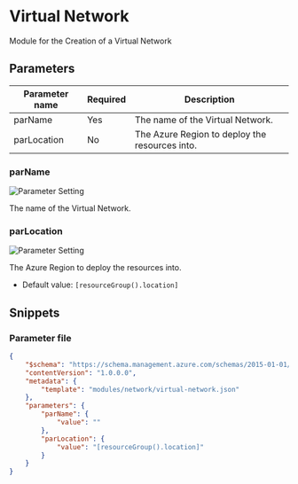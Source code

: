 # Virtual Network

Module for the Creation of a Virtual Network

## Parameters

Parameter name | Required | Description
-------------- | -------- | -----------
parName        | Yes      | The name of the Virtual Network.
parLocation    | No       | The Azure Region to deploy the resources into.

### parName

![Parameter Setting](https://img.shields.io/badge/parameter-required-orange?style=flat-square)

The name of the Virtual Network.

### parLocation

![Parameter Setting](https://img.shields.io/badge/parameter-optional-green?style=flat-square)

The Azure Region to deploy the resources into.

- Default value: `[resourceGroup().location]`

## Snippets

### Parameter file

```json
{
    "$schema": "https://schema.management.azure.com/schemas/2015-01-01/deploymentParameters.json#",
    "contentVersion": "1.0.0.0",
    "metadata": {
        "template": "modules/network/virtual-network.json"
    },
    "parameters": {
        "parName": {
            "value": ""
        },
        "parLocation": {
            "value": "[resourceGroup().location]"
        }
    }
}
```
